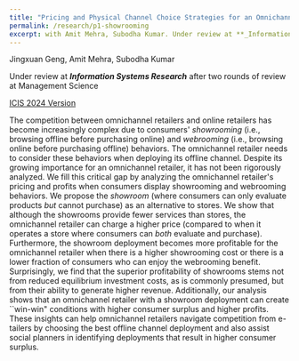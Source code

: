 ```yaml
---
title: "Pricing and Physical Channel Choice Strategies for an Omnichannel Retailer Under Consumer Showrooming and Webrooming Behaviors"
permalink: /research/p1-showrooming
excerpt: with Amit Mehra, Subodha Kumar. Under review at **_Information_ _Systems_ _Research_** after two rounds of review at _Management_ _Science_
---
```


Jingxuan Geng, Amit Mehra, Subodha Kumar

Under review at **_Information_ _Systems_ _Research_** after two rounds of review at Management Science

[ICIS 2024 Version](https://aisel.aisnet.org/icis2024/digital_comm/digital_comm/2/)

The competition between omnichannel retailers and online retailers has become increasingly complex due to consumers' _showrooming_ (i.e., browsing offline before purchasing online) and _webrooming_ (i.e., browsing online before purchasing offline) behaviors. The omnichannel retailer needs to consider these behaviors when deploying its offline channel. Despite its growing importance for an omnichannel retailer, it has not been rigorously analyzed. We fill this critical gap by analyzing the omnichannel retailer's pricing and profits when consumers display showrooming and webrooming behaviors. We propose the _showroom_ (where consumers can only evaluate products _but_ cannot purchase) as an alternative to stores. We show that although the showrooms provide fewer services than stores, the omnichannel retailer can charge a higher price (compared to when it operates a store where consumers can _both_ evaluate and purchase). Furthermore, the showroom deployment becomes more profitable for the omnichannel retailer when there is a higher showrooming cost or there is a lower fraction of consumers who can enjoy the webrooming benefit. Surprisingly, we find that the superior profitability of showrooms stems not from reduced equilibrium investment costs, as is commonly presumed, but from their ability to generate higher revenue. Additionally, our analysis shows that an omnichannel retailer with a showroom deployment can create ``win-win" conditions with higher consumer surplus and higher profits. These insights can help omnichannel retailers navigate competition from e-tailers by choosing the best offline channel deployment and also assist social planners in identifying deployments that result in higher consumer surplus.
